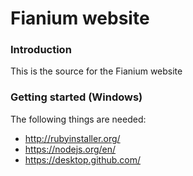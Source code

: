 # Fianium website
### Introduction
This is the source for the Fianium website
### Getting started (Windows)
The following things are needed:
* http://rubyinstaller.org/
* https://nodejs.org/en/
* https://desktop.github.com/
